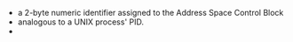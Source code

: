 - a 2-byte numeric identifier assigned to the Address Space Control Block
- analogous to a UNIX process' PID.
-